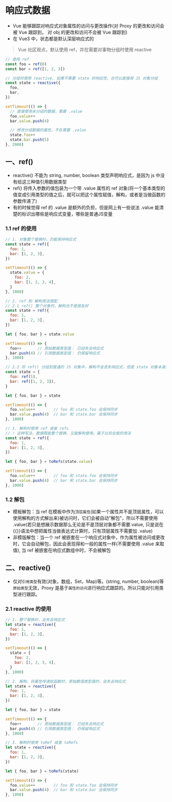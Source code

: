 # 响应式数据

- Vue 能够跟踪对响应式对象属性的访问与更改操作(对 Proxy 的更改和访问会被 Vue 跟踪到， 对 obj 的更改和访问不会被 Vue 跟踪到)
- 在 Vue3 中，状态都是默认深层响应式的
  
> Vue 社区观点，默认使用 ref，并在需要对事物分组时使用 reactive

```js
// 使用 ref
const foo = ref(0)
const bar = ref([1, 2, 3])

// 分组时使用 reactive, 如果不需要 state 的响应性，也可以直接用 JS 对象分组
const state = reactive({
  foo,
  bar,
})

setTimeout(() => {
  // 直接使用未分组的数据，需要 .value
  foo.value++
  bar.value.push(4)

  // 修改分组数据的属性，不在需要 .value
  state.foo++
  state.bar.push(5)
}, 2000)
```

## 一、ref()

- reactive() 不能为 string, number, boolean 类型声明响应式，是因为 js 中没有给这三种值引用数据类型
- ref() 将传入参数的值包装为一个带 .value 属性的 ref 对象(将一个基本类型的值变成引用类型的值之后，就可以把这个属性赋值，解构，或者是当做函数的参数传递了)
- 有的时候觉得 ref 的 .value 是额外的负担，但是网上有一些说法 .value 能清楚的标识出哪些是响应式变量，哪些是普通JS变量

### 1.1 ref 的使用

```js
// 1. 对象整个替换时，仍能保持响应式
const state = ref({
  foo: 1,
  bar: [1, 2, 3],
})

setTimeout(() => {
  state.value = {
    foo: 2,
    bar: [1, 2, 3, 4],
  }
}, 1000)

// 2. ref 和 解构用法搭配
// 2.1 ref() 整个对象时，解构也不是很友好
const state = ref({
  foo: 1,
  bar: [1, 2, 3],
})

let { foo, bar } = state.value

setTimeout(() => {
  foo++       // 原始数据类型值： 已经失去响应式
  bar.push(4) // 引用数据类型值： 仍保留响应式
}, 1000)

// 2.2 将 ref() 分组到普通的 JS 对象中，解构不会丢失响应式，但是 state 对象本身无响应性
const state = {
  foo: ref(1),
  bar: ref([1, 2, 3]),
}

let { foo, bar } = state

setTimeout(() => {
  foo.value++        // foo 和 state.foo 会保持同步
  bar.value.push(4)  // bar 和 state.bar 会保持同步
}, 1000)

// 3. 解构时使用 ref 或者 refs
// ! 这种写法，数据既能整个替换，又能解构使用。属于比较全能的用法
const state = ref({
  foo: 1,
  bar: [1, 2, 3],
})

let { foo, bar } = toRefs(state.value)

setTimeout(() => {
  foo.value++        // foo 和 state.foo 会保持同步
  bar.value.push(4)  // bar 和 state.bar 会保持同步
}, 1000)
```

### 1.2 解包

- 模板解包：当 ref 在模板中作为`顶层属性`(如果一个属性并不是顶层属性，可以使用解构的方式解出来)被访问时，它们会被自动"解包"，所以不需要使用 .value(若只是想展示数据那么无论是不是顶层对象都不需要.value, 只是说在{{}}语法中想把属性当做表达式计算时，只有顶层属性不需要加 .value)
- 非模版解包：当一个 ref 被嵌套在一个响应式对象中，作为属性被访问或更改时，它会自动解包，因此会表现得和一般的属性一样(不需要使用 .value 来取值), 当 ref 被嵌套在响应式数组中时，不会被解包
  
## 二、reactive()

- 仅对`引用类型`有效(对象，数组，Set，Map)等。(string, number, boolean)等`原始类型`无效，Proxy 是基于`属性的访问`进行响应式跟踪的。所以只能对引用类型进行跟踪。

### 2.1 reactive 的使用

```js
// 1. 整个替换时，会失去响应式
let state = reactive({
  foo: 1,
  bar: [1, 2, 3],
})

setTimeout(() => {
  state = {
    foo: 2,
    bar: [1, 2, 3, 4],
  }
}, 1000)

// 2. 解构、将属性传递给函数时，原始数值类型值时，会失去响应式
let state = reactive({
  foo: 1,
  bar: [1, 2, 3],
})

let { foo, bar } = state

setTimeout(() => {
  foo++       // 原始数据类型值： 已经失去响应式
  bar.push(4) // 引用数据类型值： 仍保留响应式
}, 1000)

// 3. 解构时使用 toRef 或者 toRefs
let state = reactive({
  foo: 1,
  bar: [1, 2, 3],
})

let { foo, bar } = toRefs(state)

setTimeout(() => {
  foo.value++        // foo 和 state.foo 会保持同步
  bar.value.push(4)  // bar 和 state.bar 会保持同步
}, 1000)
```

